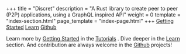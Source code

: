 +++
title = "Discret"
description = "A Rust library to create peer to peer (P2P) applications, using a GraphQL inspired API"
weight = 0
template = "index-section.html"
page_template = "index-page.html"
+++
[Getting Started](@/learn/_index.md) [Learn](@/learn/_index.md) [Github](@/learn/_index.md)

Learn more by [Getting Started](@/learn/_index.md) in the [Tutorials](@/learn/_index.md) . Dive deeper in the [Learn](@/learn/_index.md) section. And contribution are always welcome in the [Github](@/learn/_index.md) projects!

